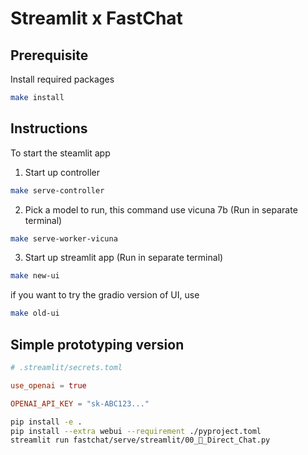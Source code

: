 # Streamlit x FastChat

## Prerequisite
Install required packages
```sh
make install
```


## Instructions
To start the steamlit app

1. Start up controller
```sh
make serve-controller
```

2. Pick a model to run, this command use vicuna 7b (Run in separate terminal)
```sh
make serve-worker-vicuna
```

3. Start up streamlit app (Run in separate terminal)
```sh
make new-ui
```

if you want to try the gradio version of UI, use
```sh
make old-ui
```

## Simple prototyping version

```toml
# .streamlit/secrets.toml

use_openai = true

OPENAI_API_KEY = "sk-ABC123..."
```

```sh
pip install -e .
pip install --extra webui --requirement ./pyproject.toml
streamlit run fastchat/serve/streamlit/00_💬_Direct_Chat.py
```

